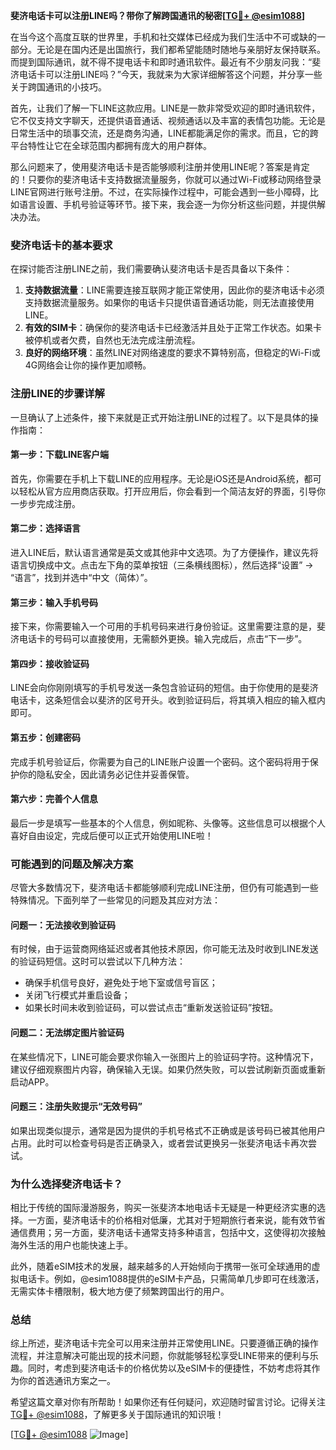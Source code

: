 **斐济电话卡可以注册LINE吗？带你了解跨国通讯的秘密[[TG💪+ @esim1088](https://t.me/s/esim1088)]**

在当今这个高度互联的世界里，手机和社交媒体已经成为我们生活中不可或缺的一部分。无论是在国内还是出国旅行，我们都希望能随时随地与亲朋好友保持联系。而提到国际通讯，就不得不提电话卡和即时通讯软件。最近有不少朋友问我：“斐济电话卡可以注册LINE吗？”今天，我就来为大家详细解答这个问题，并分享一些关于跨国通讯的小技巧。

首先，让我们了解一下LINE这款应用。LINE是一款非常受欢迎的即时通讯软件，它不仅支持文字聊天，还提供语音通话、视频通话以及丰富的表情包功能。无论是日常生活中的琐事交流，还是商务沟通，LINE都能满足你的需求。而且，它的跨平台特性让它在全球范围内都拥有庞大的用户群体。

那么问题来了，使用斐济电话卡是否能够顺利注册并使用LINE呢？答案是肯定的！只要你的斐济电话卡支持数据流量服务，你就可以通过Wi-Fi或移动网络登录LINE官网进行账号注册。不过，在实际操作过程中，可能会遇到一些小障碍，比如语言设置、手机号验证等环节。接下来，我会逐一为你分析这些问题，并提供解决办法。

### **斐济电话卡的基本要求**
在探讨能否注册LINE之前，我们需要确认斐济电话卡是否具备以下条件：
1. **支持数据流量**：LINE需要连接互联网才能正常使用，因此你的斐济电话卡必须支持数据流量服务。如果你的电话卡只提供语音通话功能，则无法直接使用LINE。
2. **有效的SIM卡**：确保你的斐济电话卡已经激活并且处于正常工作状态。如果卡被停机或者欠费，自然也无法完成注册流程。
3. **良好的网络环境**：虽然LINE对网络速度的要求不算特别高，但稳定的Wi-Fi或4G网络会让你的操作更加顺畅。

### **注册LINE的步骤详解**
一旦确认了上述条件，接下来就是正式开始注册LINE的过程了。以下是具体的操作指南：

#### **第一步：下载LINE客户端**
首先，你需要在手机上下载LINE的应用程序。无论是iOS还是Android系统，都可以轻松从官方应用商店获取。打开应用后，你会看到一个简洁友好的界面，引导你一步步完成注册。

#### **第二步：选择语言**
进入LINE后，默认语言通常是英文或其他非中文选项。为了方便操作，建议先将语言切换成中文。点击左下角的菜单按钮（三条横线图标），然后选择“设置” -> “语言”，找到并选中“中文（简体）”。

#### **第三步：输入手机号码**
接下来，你需要输入一个可用的手机号码来进行身份验证。这里需要注意的是，斐济电话卡的号码可以直接使用，无需额外更换。输入完成后，点击“下一步”。

#### **第四步：接收验证码**
LINE会向你刚刚填写的手机号发送一条包含验证码的短信。由于你使用的是斐济电话卡，这条短信会以斐济的区号开头。收到验证码后，将其填入相应的输入框内即可。

#### **第五步：创建密码**
完成手机号验证后，你需要为自己的LINE账户设置一个密码。这个密码将用于保护你的隐私安全，因此请务必记住并妥善保管。

#### **第六步：完善个人信息**
最后一步是填写一些基本的个人信息，例如昵称、头像等。这些信息可以根据个人喜好自由设定，完成后便可以正式开始使用LINE啦！

### **可能遇到的问题及解决方案**
尽管大多数情况下，斐济电话卡都能够顺利完成LINE注册，但仍有可能遇到一些特殊情况。下面列举了一些常见的问题及其应对方法：

#### **问题一：无法接收到验证码**
有时候，由于运营商网络延迟或者其他技术原因，你可能无法及时收到LINE发送的验证码短信。这时可以尝试以下几种方法：
- 确保手机信号良好，避免处于地下室或信号盲区；
- 关闭飞行模式并重启设备；
- 如果长时间未收到验证码，可以尝试点击“重新发送验证码”按钮。

#### **问题二：无法绑定图片验证码**
在某些情况下，LINE可能会要求你输入一张图片上的验证码字符。这种情况下，建议仔细观察图片内容，确保输入无误。如果仍然失败，可以尝试刷新页面或重新启动APP。

#### **问题三：注册失败提示“无效号码”**
如果出现类似提示，通常是因为提供的手机号格式不正确或是该号码已被其他用户占用。此时可以检查号码是否正确录入，或者尝试更换另一张斐济电话卡再次尝试。

### **为什么选择斐济电话卡？**
相比于传统的国际漫游服务，购买一张斐济本地电话卡无疑是一种更经济实惠的选择。一方面，斐济电话卡的价格相对低廉，尤其对于短期旅行者来说，能有效节省通信费用；另一方面，斐济电话卡通常支持多种语言，包括中文，这使得初次接触海外生活的用户也能快速上手。

此外，随着eSIM技术的发展，越来越多的人开始倾向于携带一张可全球通用的虚拟电话卡。例如，@esim1088提供的eSIM卡产品，只需简单几步即可在线激活，无需实体卡槽限制，极大地方便了频繁跨国出行的用户。

### **总结**
综上所述，斐济电话卡完全可以用来注册并正常使用LINE。只要遵循正确的操作流程，并注意解决可能出现的技术问题，你就能够轻松享受LINE带来的便利与乐趣。同时，考虑到斐济电话卡的价格优势以及eSIM卡的便捷性，不妨考虑将其作为你的首选通讯方案之一。

希望这篇文章对你有所帮助！如果你还有任何疑问，欢迎随时留言讨论。记得关注[TG💪+ @esim1088](https://t.me/s/esim1088)，了解更多关于国际通讯的知识哦！

[[TG💪+ @esim1088](https://t.me/s/esim1088) ![Image](https://i.postimg.cc/4NQfJmqS/Snipaste-2025-05-13-00-14-12.png)]